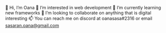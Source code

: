 👋 Hi, I’m Oana
👀 I’m interested in web development
🌱 I’m currently learning new frameworks
💞️ I’m looking to collaborate on anything that is digital interesting
📫 You can reach me on discord at oanasasa#2316 or email sasaran.oana@gmail.com

<!---
oanasasa/oanasasa is a ✨ special ✨ repository because its `README.md` (this file) appears on your GitHub profile.
You can click the Preview link to take a look at your changes.
---> 
